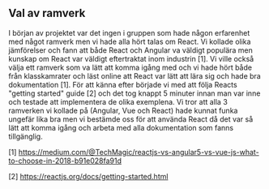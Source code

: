 ## Val av ramverk

I början av projektet var det ingen i gruppen som hade någon erfarenhet med något ramverk men vi hade alla hört talas om React. Vi kollade olika jämförelser och fann att både React och Angular va väldigt populära men kunskap om React var väldigt eftertraktat inom industrin [1]. Vi ville också välja ett ramverk som va lätt att komma igång med och vi hade hört både från klasskamrater och läst online att React var lätt att lära sig och hade bra dokumentation [1]. För att känna efter började vi med att följa Reacts "getting started" guide [2] och det tog knappt 5 minuter innan man var inne och testade att implementera de olika exemplena. 
Vi tror att alla 3 ramverken vi kollade på (Angular, Vue och React) hade kunnat funka ungefär lika bra men vi bestämde oss för att använda React då det var så lätt att komma igång och arbeta med alla dokumentation som fanns tillgänglig.

[1] https://medium.com/@TechMagic/reactjs-vs-angular5-vs-vue-js-what-to-choose-in-2018-b91e028fa91d

[2] https://reactjs.org/docs/getting-started.html
